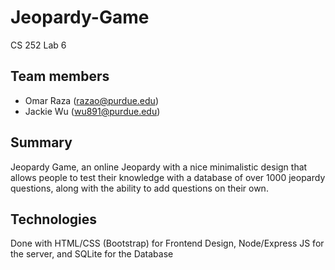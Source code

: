 # Jeopardy-Game
CS 252 Lab 6
## Team members
* Omar Raza (razao@purdue.edu)
* Jackie Wu (wu891@purdue.edu)
## Summary
Jeopardy Game, an online Jeopardy with a nice minimalistic design that allows people to test their knowledge with a database of over 1000 jeopardy questions, along with the ability to add questions on their own.
## Technologies
Done with HTML/CSS (Bootstrap) for Frontend Design,  Node/Express JS for the server, and SQLite for the Database
